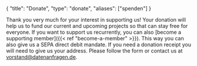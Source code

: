 {
	"title": "Donate",
	"type": "donate",
	"aliases": ["spenden"]
}

Thank you very much for your interest in supporting us! Your donation will help us to fund our current and upcoming projects so that can stay free for everyone. 
If you want to support us recurrently, you can also [become a supporting member]({{< ref "become-a-member" >}}). This way you can also give us a SEPA direct debit mandate. If you need a donation receipt you will need to give us your address. Please follow the form or contact us at [vorstand@datenanfragen.de](mailto:vorstand@datenanfragen.de).
